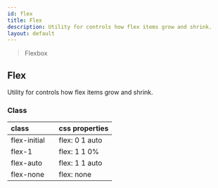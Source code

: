 ```yaml
---
id: flex
title: Flex
description: Utility for controls how flex items grow and shrink.
layout: default
---
```


> Flexbox

## Flex

Utility for controls how flex items grow and shrink.

### Class

| <span class="px-3 py-1 text-white bg-charcoal-100 rounded-full">class</span> | | <span class="px-3 py-1 text-white bg-charcoal-100 rounded-full">css properties</span> |
|:--|:--|:--|
| flex-initial |  | flex: 0 1 auto |
| flex-1 |  | flex: 1 1 0% |
| flex-auto |  | flex: 1 1 auto |
| flex-none |  | flex: none |

